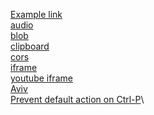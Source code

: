 <!-- Add your test pages links below -->
[Example link](test_pages/example)\
[audio](test_pages/audio)\
[blob](test_pages/blob)\
[clipboard](test_pages/clipboard)\
[cors](test_pages/cors)\
[iframe](test_pages/iframe)\
[youtube iframe](test_pages/youtube_iframe)\
[Aviv](test_pages/aviv)\
[Prevent default action on Ctrl-P](test_pages/prevent_default_ctrl_p)\
